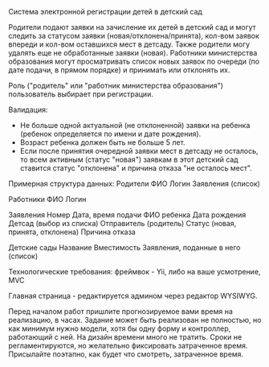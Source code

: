 Система электронной регистрации детей в детский сад

Родители подают заявки на зачисление их детей в детский сад и могут следить за статусом заявки (новая/отклонена/принята),
кол-вом заявок впереди и кол-вом оставшихся мест в детсаду.
Также родители могу удалять еще не обработанные заявки (новая).
Работники министерства образования могут просматривать список новых заявок по очереди (по дате подачи, в прямом порядке) и принимать или отклонять их.

Роль ("родитель" или "работник министерства образования") пользователь выбирает при регистрации.

Валидация:
- Не больше одной актуальной (не отклоненной) заявки на ребенка (ребенок определяется по имени и дате рождения).
- Возраст ребенка должен быть не больше 5 лет.
- Если после принятия очередной заявки мест в детсаду не осталось, то всем активным (статус "новая") заявкам в этот детский сад ставится статус "отклонена" и причина отказа "не осталось мест".


Примерная структура данных:
Родители
ФИО
Логин
Заявления (список)

Работники
ФИО
Логин

Заявления
Номер
Дата, время подачи
ФИО ребенка
Дата рождения
Детсад (выбор из списка)
Отправитель (родитель)
Статус (новая, принята, отклонена)
Причина отказа

Детские сады
Название
Вместимость
Заявления, поданные в него (список)

Технологические требования:
фреймвок - Yii, либо на ваше усмотрение, MVC

Главная страница - редактируется админом через редактор WYSIWYG.

Перед началом работ пришлите прогнозируемое вами время на реализацию, в часах.
Задание может быть реализован не полностью, но как минимум нужно модели,
хотя бы одну форму и контроллер, работающий с ней.
На дизайн времени много не тратить.
Сроки не регламентируются, но желательно фиксировать затраченное время. Присылайте поэтапно, как будет что смотреть, затраченное время.

    


